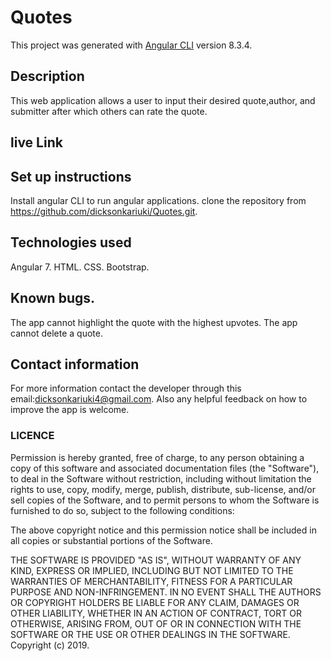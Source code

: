 # Quotes

This project was generated with [Angular CLI](https://github.com/angular/angular-cli) version 8.3.4.

## Description

This web application allows a user to input their desired quote,author, and submitter after which others can rate the quote.

## live Link

## Set up instructions

Install angular CLI to run angular applications.
clone the repository from https://github.com/dicksonkariuki/Quotes.git.

## Technologies used

Angular 7.
HTML.
CSS.
Bootstrap.

## Known bugs.

The app cannot highlight the quote with the highest upvotes.
The app cannot delete a quote.

## Contact information

For more information contact the developer through this email:dicksonkariuki4@gmail.com.
Also any helpful feedback on how to improve the app is welcome.

### LICENCE

Permission is hereby granted, free of charge, to any person obtaining a copy of this software and associated documentation files (the "Software"), to deal in the Software without restriction, including without limitation the rights to use, copy, modify, merge, publish, distribute, sub-license, and/or sell copies of the Software, and to permit persons to whom the Software is furnished to do so, subject to the following conditions:

The above copyright notice and this permission notice shall be included in all copies or substantial portions of the Software.

THE SOFTWARE IS PROVIDED "AS IS", WITHOUT WARRANTY OF ANY KIND, EXPRESS OR IMPLIED, INCLUDING BUT NOT LIMITED TO THE WARRANTIES OF MERCHANTABILITY, FITNESS FOR A PARTICULAR PURPOSE AND NON-INFRINGEMENT. IN NO EVENT SHALL THE AUTHORS OR COPYRIGHT HOLDERS BE LIABLE FOR ANY CLAIM, DAMAGES OR OTHER LIABILITY, WHETHER IN AN ACTION OF CONTRACT, TORT OR OTHERWISE, ARISING FROM, OUT OF OR IN CONNECTION WITH THE SOFTWARE OR THE USE OR OTHER DEALINGS IN THE SOFTWARE. Copyright (c) 2019.
